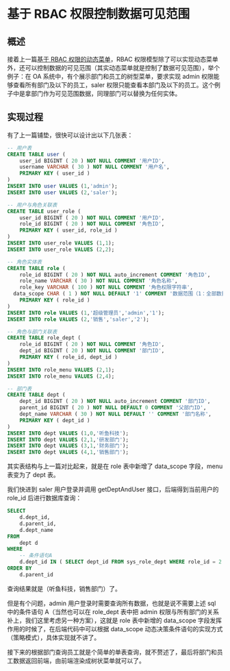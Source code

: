 # 基于 RBAC 权限控制数据可见范围

## 概述

接着上一篇[基于 RBAC 权限的动态菜单](https://www.yuque.com/tingyur/yldon0/lg80or)，RBAC 权限模型除了可以实现动态菜单外，还可以控制数据的可见范围（其实动态菜单就是控制了数据可见范围），举个例子：在 OA 系统中，有个展示部门和员工的树型菜单，要求实现 admin 权限能够查看所有部门及以下的员工，saler 权限只能查看本部门及以下的员工。这个例子中是拿部门作为可见范围数据，同理部门可以替换为任何实体。

## 实现过程

有了上一篇铺垫，很快可以设计出以下几张表：

```sql
-- 用户表
CREATE TABLE user (
	user_id BIGINT ( 20 ) NOT NULL COMMENT '用户ID',
	username VARCHAR ( 30 ) NOT NULL COMMENT '用户名',
	PRIMARY KEY ( user_id )
)
INSERT INTO user VALUES (1,'admin');
INSERT INTO user VALUES (2,'saler');

-- 用户与角色关联表
CREATE TABLE user_role (
	user_id BIGINT ( 20 ) NOT NULL COMMENT '用户ID',
	role_id BIGINT ( 20 ) NOT NULL COMMENT '角色ID',
	PRIMARY KEY ( user_id, role_id )
)
INSERT INTO user_role VALUES (1,1);
INSERT INTO user_role VALUES (2,2);

-- 角色实体表
CREATE TABLE role (
	role_id BIGINT ( 20 ) NOT NULL auto_increment COMMENT '角色ID',
	role_name VARCHAR ( 30 ) NOT NULL COMMENT '角色名称',
	role_key VARCHAR ( 100 ) NOT NULL COMMENT '角色权限字符串',
  data_scope CHAR ( 1 ) NOT NULL DEFAULT '1' COMMENT '数据范围（1：全部数据权限 2：本部门及以下数据权限）',
	PRIMARY KEY ( role_id )
)
INSERT INTO role VALUES (1,'超级管理员','admin','1');
INSERT INTO role VALUES (2,'销售','saler','2');

-- 角色与部门关联表
CREATE TABLE role_dept (
	role_id BIGINT ( 20 ) NOT NULL COMMENT '角色ID',
	dept_id BIGINT ( 20 ) NOT NULL COMMENT '部门ID',
	PRIMARY KEY ( role_id, dept_id )
)
INSERT INTO role_menu VALUES (2,1);
INSERT INTO role_menu VALUES (2,4);

-- 部门表
CREATE TABLE dept (
	dept_id BIGINT ( 20 ) NOT NULL auto_increment COMMENT '部门ID',
	parent_id BIGINT ( 20 ) NOT NULL DEFAULT 0 COMMENT '父部门ID',
	dept_name VARCHAR ( 30 ) NOT NULL DEFAULT '' COMMENT '部门名称',
	PRIMARY KEY ( dept_id )
)
INSERT INTO dept VALUES (1,0,'听鱼科技');
INSERT INTO dept VALUES (2,1,'研发部门');
INSERT INTO dept VALUES (3,1,'财务部门');
INSERT INTO dept VALUES (4,1,'销售部门');
```

其实表结构与上一篇对比起来，就是在 role 表中新增了 data_scope 字段，menu 表变为了 dept 表。

我们快进到 saler 用户登录并调用 getDeptAndUser 接口，后端得到当前用户的 role_id 后进行数据库查询：

```sql
SELECT
	d.dept_id,
	d.parent_id,
	d.dept_name
FROM
	dept d
WHERE
	-- 条件语句A
	d.dept_id IN ( SELECT dept_id FROM sys_role_dept WHERE role_id = 2 )
ORDER BY
	d.parent_id
```

查询结果就是（听鱼科技，销售部门）了。

但是有个问题，admin 用户登录时需要查询所有数据，也就是说不需要上述 sql 中的条件语句 A（当然也可以在 role_dept 表中把 admin 权限与所有部门的关系补上，我们这里考虑另一种方案），这就是 role 表中新增的 data_scope 字段发挥作用的时候了，在后端代码中可以根据 data_scope 动态决策条件语句的实现方式（策略模式），具体实现就不讲了。

接下来的根据部门查询员工就是个简单的单表查询，就不赘述了，最后将部门和员工数据返回前端，由前端渲染成树状菜单就可以了。
